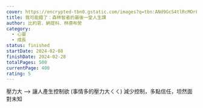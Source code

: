```yaml
---
cover: https://encrypted-tbn0.gstatic.com/images?q=tbn:ANd9GcS4tlRcMOrFIsT3-lEGUcr0u3oBdIjnSDMzXA&s
title: 我可能錯了：森林智者的最後一堂人生課
author: 比約恩．納提科．林德布勞
category:
  - 心靈
  - 成長
status: finished
startDate: 2024-02-08
finishDate: 2024-02-28
totalPages: 500
currentPage: 400
rating: 5
---
```


壓力大 --> 讓人產生控制欲 (事情多的壓力大ㄑㄑ)
減少控制，多點信任，坦然面對未知
